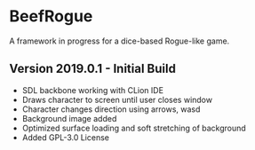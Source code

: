 # BeefRogue
A framework in progress for a dice-based Rogue-like game.

## Version 2019.0.1 - Initial Build
- SDL backbone working with CLion IDE
- Draws character to screen until user closes window
- Character changes direction using arrows, wasd
- Background image added
- Optimized surface loading and soft stretching of background
- Added GPL-3.0 License